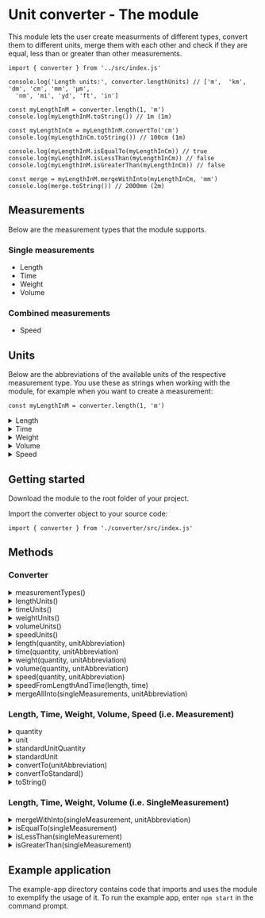 # Unit converter - The module
This module lets the user create measurments of different types, convert them to different units, merge them with each other and check if they are equal, less than or greater than other measurements.

```
import { converter } from '../src/index.js'

console.log('Length units:', converter.lengthUnits) // ['m',  'km', 'dm', 'cm', 'mm', 'µm',
  'nm', 'mi', 'yd', 'ft', 'in']

const myLengthInM = converter.length(1, 'm')
console.log(myLengthInM.toString()) // 1m (1m)

const myLengthInCm = myLengthInM.convertTo('cm')
console.log(myLengthInCm.toString()) // 100cm (1m)

console.log(myLengthInM.isEqualTo(myLengthInCm)) // true
console.log(myLengthInM.isLessThan(myLengthInCm)) // false
console.log(myLengthInM.isGreaterThan(myLengthInCm)) // false

const merge = myLengthInM.mergeWithInto(myLengthInCm, 'mm')
console.log(merge.toString()) // 2000mm (2m)
```

## Measurements
Below are the measurement types that the module supports.

### Single measurements
- Length
- Time
- Weight
- Volume

### Combined measurements
- Speed

## Units
Below are the abbreviations of the available units of the respective measurement type. You use these as strings when working with the module, for example when you want to create a measurement:

```
const myLengthInM = converter.length(1, 'm')
```
<details>
<summary>Length</summary>

- m
- km
- dm
- cm
- mm
- µm
- nm
- mi
- yd
- ft
- in
</details>

<details>
<summary>Time</summary>

- s
- ms
- min
- h
- d
- week
- month
- y
- decade
- century
- millenium
</details>

<details>
<summary>Weight</summary>

- kg
- hg
- g
- mg
- µg
- t
- lbs
- oz
</details>

<details>
<summary>Volume</summary>

- m^3
- km^3
- dm^3
- cm^3
- mm^3
- L
- dl
- cl
- ml
- µl
- galUS
- galUK
- qtUS
- qtUK
- ptUS
- ptUK
- cup
- tbsp
- tsp
</details>

<details>
<summary>Speed</summary>

- m/s
- km/h
- km/min
- km/s
- m/h
- m/min
- cm/h
- cm/min
- cm/s
- mm/h
- mm/min
- mm/s
- mi/h
- mi/min
- mi/s
- yd/h
- yd/min
- yd/s
- ft/h
- ft/min
- ft/s
- kn
</details>

## Getting started
Download the module to the root folder of your project.

Import the converter object to your source code:

```
import { converter } from './converter/src/index.js'
```

## Methods

### Converter
<details>
<summary>measurementTypes()</summary>
Returns an array of the available measurement types (length, time, weight, volume, speed).

Example:
```
const types = converter.measurementTypes()
console.log(types) // ["length", "time", "weight", "volume", "speed"]
```
</details>

<details>
<summary>lengthUnits()</summary>
Returns an array of abbreviations of the available length units.

Example:
```
const units = converter.lengthUnits()
console.log(units) // ["m", "km", "dm" ...]
```
</details>

<details>
<summary>timeUnits()</summary>
Returns an array of abbreviations of the available time units.

Example:
```
const units = converter.timeUnits()
console.log(units) // ["s", "ms", "min" ...]
```
</details>

<details>
<summary>weightUnits()</summary>
Returns an array of abbreviations of the available weight units.

Example:
```
const units = converter.weightUnits()
console.log(units) // ["kg", "hg", "g" ...]
```
</details>

<details>
<summary>volumeUnits()</summary>
Returns an array of abbreviations of the available volume units.

Example:
```
const units = converter.volumeUnits()
console.log(units) // ["m^3", "km^3", "dm^3" ...]
```
</details>

<details>
<summary>speedUnits()</summary>
Returns an array of abbreviations of the available speed units.

Example:
```
const units = converter.speedUnits()
console.log(units) // ["m/s", "km/h", "km/min" ...]
```
</details>

<details>
<summary>length(quantity, unitAbbreviation)</summary>

Parameters:   
- quantity [number]: The quantity of the measurement. 
- unitAbbreviation [string]: The abbreviation of the measurement unit.

Returns [Length] a length object of the given quantity and unit.

Example:
```
const length = converter.length(1, 'm')
console.log(length.constructor.name) // "Length"
```
</details>

<details>
<summary>time(quantity, unitAbbreviation)</summary>

Parameters:   
- quantity [number]: The quantity of the measurement. 
- unitAbbreviation [string]: The abbreviation of the measurement unit.

Returns [Time] a time object of the given quantity and unit.

Example:
```
const time = converter.time(1, 'm/s')
console.log(time.constructor.name) // "Time"
```
</details>

<details>
<summary>weight(quantity, unitAbbreviation)</summary>

Parameters: 
- quantity [number]: The quantity of the measurement. 
- unitAbbreviation [string]: The abbreviation of the measurement unit.

Returns [Weight] a weight object of the given quantity and unit.

Example:
```
const weight = converter.weight(1, 'kg')
console.log(weight.constructor.name) // "Weight"
```
</details>

<details>
<summary>volume(quantity, unitAbbreviation)</summary>

Parameters: 
- quantity [number]: The quantity of the measurement. 
- unitAbbreviation [string]: The abbreviation of the measurement unit.

Returns [Volume] a volume object of the given quantity and unit.

Example:
```
const volume = converter.volume(1, 'm')
console.log(volume.constructor.name) // "Volume"
```
</details>

<details>
<summary>speed(quantity, unitAbbreviation)</summary>

Parameters: 
- quantity [number]: The quantity of the measurement. 
- unitAbbreviation [string]: The abbreviation of the measurement unit.

Returns [Speed] a speed object of the given quantity and unit.

Example:
```
const speed = converter.speed(1, 'm')
console.log(speed.constructor.name) // "Speed"
```
</details>

<details>
<summary>speedFromLengthAndTime(length, time)</summary>

Parameters:
- length [Length]: A length object.
- time [Time]: A time object.

Returns [Speed] a speed object with the quantity calculated from the length object and the time object and set to the speed standard unit (i.e. m/s).

Example:
```
const speed = converter.speedFromLengthAndTime(converter.length(1, 'm'), converter.time(1, 's'))
console.log(speed.constructor.name) // Speed
console.log(speed.toString()) // "1m/s (1m/s)"
```
</details>

<details>
<summary>mergeAllInto(singleMeasurements, unitAbbreviation)</summary>

Parameters:
- singleMeasurements [SingleMeasurement[]]: An array of SingleMeasurement objects of the same subtype (i.e. Length, Time, Weight, Volume).
- unitAbbreviation [string]: The abbreviation of the measurement unit.

Returns [SingleMeasurement] an object of a SingleMeasurement subtype (e.g. Length) with the quantity calculated from all given measurements and set to the given unit.

Example: 
```
const length = converter.mergeAllInto([converter.length(1, 'm'), converter.length(5, 'dm'), converter.length(2, 'cm)], 'cm')
console.log(length.toString()) // "152cm (1.52m)"
```
</details>

### Length, Time, Weight, Volume, Speed (i.e. Measurement)
<details>
<summary>quantity</summary>
Returns [number] the quantity of the measurement.

Example:
```
const length = converter.length(5, 'dm')
console.log(length.quantity) // 5
```
</details>

<details>
<summary>unit</summary>
Returns [string] the abbreviation of the measurement unit.

Example:
```
const length = converter.length(5, 'dm')
console.log(length.unit) // "dm"
```
</details>

<details>
<summary>standardUnitQuantity</summary>
Returns [number] the corresponding quantity in the standard unit.

Example:
```
const length = converter.length(5, 'dm')
console.log(length.standardUnitQuantity) // 0.5
```
</details>

<details>
<summary>standardUnit</summary>
Returns [string] the abbreviation of the measurement's standard unit.

Example:
```
const length = converter.length(5, 'dm')
console.log(length.standardUnit) // "m"
```
</details>

<details>
<summary>convertTo(unitAbbreviation)</summary>

Parameters:
- unitAbbreviation [string]: The abbreviation of the measurement unit.

Returns [Measurement] a new measurement of the same type converted to the given unit.

Example:
```
const lengthInDm = converter.length(5, 'dm')
const lengthInCm = lengthInDm.convertTo('cm')
console.log(lengthInCm.quantity) // 50
console.log(lengthInCm.unit) // "cm"
```
</details>

<details>
<summary>convertToStandard()</summary>
Returns [Measurement] a new measurement of the same type converted to the measurement's standard unit.

Example:
```
const lengthInDm = converter.length(5, 'dm')
const lengthStandard = lengthInDm.convertToStandard()
console.log(lengthStandard.quantity) // 0.5
console.log(lengthStandard.unit) // "m"
```
</details>

<details>
<summary>toString()</summary>
Returns [string] a string representation of the measurement.

Example:
```
const length = converter.length(5, 'dm')
console.log(length.toString()) // "5dm (0.5m)"
```
</details>

### Length, Time, Weight, Volume (i.e. SingleMeasurement)
<details>
<summary>mergeWithInto(singleMeasurement, unitAbbreviation)</summary>

Parameters:
- singleMeasurement [SingleMeasurement]: A SingleMeasurement object of the same subtype (i.e. Length, Time, Weight, Volume).
- unitAbbreviation [string]: The abbreviation of the measurement unit.

Returns [SingleMeasurement] an object of the same SingleMeasurement subtype (e.g. Length) with quantity set to the total quantity in the given unit.

Example:
``` 
const length = converter.length(5, 'dm')
const mergeInMm = length.mergeWithInto(converter.length(2, 'cm'), 'mm')
console.log(mergeInMm.toString()) // "520mm (0.52m)"
```
</details>

<details>
<summary>isEqualTo(singleMeasurement)</summary>

Parameters:
- singleMeasurement [SingleMeasurement]: A SingleMeasurement object of the same subtype (i.e. Length, Time, Weight, Volume).

Returns [boolean] true if the measurements are equal (e.g. 1m vs. 100cm), or false if not.

Example:
```
const length1 = converter.length(1, 'm')
const length2 = converter.length(100, 'cm')
console.log(length1.isEqualTo(length2)) // true
```
</details>

<details>
<summary>isLessThan(singleMeasurement)</summary>

Parameters:
- singleMeasurement [SingleMeasurement]: A SingleMeasurement object of the same subtype (i.e. Length, Time, Weight, Volume).

Returns [boolean] true if the measurement is less than the argument measurement (e.g. 1m vs. 0.1km), or false if not.

Example:
```
const length1 = converter.length(1, 'm')
const length2 = converter.length(0.1, 'km')
console.log(length1.isLessThan(length2)) // true
```
</details>

<details>
<summary>isGreaterThan(singleMeasurement)</summary>

Parameters:
- singleMeasurement [SingleMeasurement]: A SingleMeasurement object of the same subtype (i.e. Length, Time, Weight, Volume).

Returns [boolean] true if the measurement is greater than the argument measurement (e.g. 0.1km vs. 1m), or false if not.

Example:
```
const length1 = converter.length(0.1, 'km')
const length2 = converter.length(1, 'm')
console.log(length1.isGreaterThan(length2)) // true
```
</details>

## Example application
The example-app directory contains code that imports and uses the module to exemplify the usage of it. To run the example app, enter `npm start` in the command prompt.
